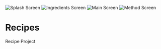 ![Splash Screen](https://user-images.githubusercontent.com/54271137/129670786-4b8f5a6b-9c74-460b-8c5a-b3ba2167b74b.jpg)
![Ingredients Screen](https://user-images.githubusercontent.com/54271137/129670857-1515d9f3-7177-4c77-a46d-155e06053f3e.jpg)
![Main Screen](https://user-images.githubusercontent.com/54271137/129670864-5ff8e959-2a84-47cc-9f98-a981e5474de0.jpg)
![Method Screen](https://user-images.githubusercontent.com/54271137/129670867-52a92ea6-26e6-4faa-9898-a989911f9d8a.jpg)
# Recipes
Recipe Project
